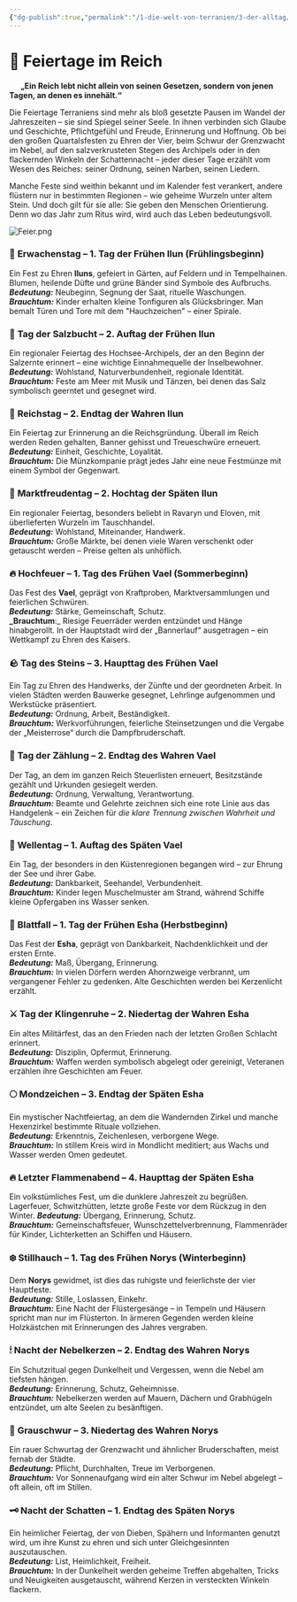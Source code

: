 ```yaml
---
{"dg-publish":true,"permalink":"/1-die-welt-von-terranien/3-der-alltag/feiertage-im-reich/"}
---
```


# 🎉 **Feiertage im Reich**
$\quad$
**„Ein Reich lebt nicht allein von seinen Gesetzen, sondern von jenen Tagen, an denen es innehält.“**

Die Feiertage Terraniens sind mehr als bloß gesetzte Pausen im Wandel der Jahreszeiten – sie sind Spiegel seiner Seele. In ihnen verbinden sich Glaube und Geschichte, Pflichtgefühl und Freude, Erinnerung und Hoffnung. Ob bei den großen Quartalsfesten zu Ehren der Vier, beim Schwur der Grenzwacht im Nebel, auf den salzverkrusteten Stegen des Archipels oder in den flackernden Winkeln der Schattennacht – jeder dieser Tage erzählt vom Wesen des Reiches: seiner Ordnung, seinen Narben, seinen Liedern.

Manche Feste sind weithin bekannt und im Kalender fest verankert, andere flüstern nur in bestimmten Regionen – wie geheime Wurzeln unter altem Stein. Und doch gilt für sie alle: Sie geben den Menschen Orientierung. Denn wo das Jahr zum Ritus wird, wird auch das Leben bedeutungsvoll.

![Feier.png](/img/user/4%20Dateien/Illustrationen/Feier.png)


### 🌱 **Erwachenstag – 1. Tag der Frühen Ilun (Frühlingsbeginn)**

Ein Fest zu Ehren **Iluns**, gefeiert in Gärten, auf Feldern und in Tempelhainen. Blumen, heilende Düfte und grüne Bänder sind Symbole des Aufbruchs.  
**_Bedeutung:_** Neubeginn, Segnung der Saat, rituelle Waschungen.  
**_Brauchtum:_** Kinder erhalten kleine Tonfiguren als Glücksbringer. Man bemalt Türen und Tore mit dem "Hauchzeichen" – einer Spirale.



### 🌿 **Tag der Salzbucht – 2. Auftag der Frühen Ilun**

Ein regionaler Feiertag des Hochsee-Archipels, der an den Beginn der Salzernte erinnert – eine wichtige Einnahmequelle der Inselbewohner.  
**_Bedeutung:_** Wohlstand, Naturverbundenheit, regionale Identität.  
**_Brauchtum:_** Feste am Meer mit Musik und Tänzen, bei denen das Salz symbolisch geerntet und gesegnet wird.



### 👑 **Reichstag – 2. Endtag der Wahren Ilun**

Ein Feiertag zur Erinnerung an die Reichsgründung. Überall im Reich werden Reden gehalten, Banner gehisst und Treueschwüre erneuert.  
**_Bedeutung:_** Einheit, Geschichte, Loyalität.  
**_Brauchtum:_** Die Münzkompanie prägt jedes Jahr eine neue Festmünze mit einem Symbol der Gegenwart.



### 🐴 **Marktfreudentag – 2. Hochtag der Späten Ilun**

Ein regionaler Feiertag, besonders beliebt in Ravaryn und Eloven, mit überlieferten Wurzeln im Tauschhandel.  
**_Bedeutung:_** Wohlstand, Miteinander, Handwerk.  
**_Brauchtum:_** Große Märkte, bei denen viele Waren verschenkt oder getauscht werden – Preise gelten als unhöflich.



### 🔥 **Hochfeuer – 1. Tag des Frühen Vael (Sommerbeginn)**

Das Fest des **Vael**, geprägt von Kraftproben, Marktversammlungen und feierlichen Schwüren.  
**_Bedeutung:_** Stärke, Gemeinschaft, Schutz.  
**_Brauchtum**:_ Riesige Feuerräder werden entzündet und Hänge hinabgerollt. In der Hauptstadt wird der „Bannerlauf“ ausgetragen – ein Wettkampf zu Ehren des Kaisers.




### 🪨 **Tag des Steins – 3. Haupttag des Frühen Vael**

Ein Tag zu Ehren des Handwerks, der Zünfte und der geordneten Arbeit. In vielen Städten werden Bauwerke gesegnet, Lehrlinge aufgenommen und Werkstücke präsentiert.  
**_Bedeutung:_** Ordnung, Arbeit, Beständigkeit.  
**_Brauchtum:_** Werkvorführungen, feierliche Steinsetzungen und die Vergabe der „Meisterrose“ durch die Dampfbruderschaft.


### 📜 **Tag der Zählung – 2. Endtag des Wahren Vael**

Der Tag, an dem im ganzen Reich Steuerlisten erneuert, Besitzstände gezählt und Urkunden gesiegelt werden.  
**_Bedeutung:_** Ordnung, Verwaltung, Verantwortung.  
**_Brauchtum:_** Beamte und Gelehrte zeichnen sich eine rote Linie aus das Handgelenk – ein Zeichen für _die klare Trennung zwischen Wahrheit und Täuschung_.


### 🐚 **Wellentag – 1. Auftag des Späten Vael**

Ein Tag, der besonders in den Küstenregionen begangen wird – zur Ehrung der See und ihrer Gabe.  
**_Bedeutung:_** Dankbarkeit, Seehandel, Verbundenheit.  
**_Brauchtum:_** Kinder legen Muschelmuster am Strand, während Schiffe kleine Opfergaben ins Wasser senken.



### 🍂 **Blattfall – 1. Tag der Frühen Esha (Herbstbeginn)**

Das Fest der **Esha**, geprägt von Dankbarkeit, Nachdenklichkeit und der ersten Ernte.  
**_Bedeutung:_** Maß, Übergang, Erinnerung.  
**_Brauchtum:_** In vielen Dörfern werden Ahornzweige verbrannt, um vergangener Fehler zu gedenken. Alte Geschichten werden bei Kerzenlicht erzählt.



### ⚔️ **Tag der Klingenruhe – 2. Niedertag der Wahren Esha**

Ein altes Militärfest, das an den Frieden nach der letzten Großen Schlacht erinnert.  
**_Bedeutung:_** Disziplin, Opfermut, Erinnerung.  
**_Brauchtum:_** Waffen werden symbolisch abgelegt oder gereinigt, Veteranen erzählen ihre Geschichten am Feuer.



### 🌕 **Mondzeichen – 3. Endtag der Späten Esha**

Ein mystischer Nachtfeiertag, an dem die Wandernden Zirkel und manche Hexenzirkel bestimmte Rituale vollziehen.  
**_Bedeutung:_** Erkenntnis, Zeichenlesen, verborgene Wege.  
**_Brauchtum:_** In stillem Kreis wird in Mondlicht meditiert; aus Wachs und Wasser werden Omen gedeutet.



### 🔥 **Letzter Flammenabend – 4. Haupttag der Späten Esha**

Ein volkstümliches Fest, um die dunklere Jahreszeit zu begrüßen. Lagerfeuer, Schwitzhütten, letzte große Feste vor dem Rückzug in den Winter.
**_Bedeutung:_** Übergang, Erinnerung, Schutz.  
**_Brauchtum:_** Gemeinschaftsfeuer, Wunschzettelverbrennung, Flammenräder für Kinder, Lichterketten an Schiffen und Häusern.



### ❄️ **Stillhauch – 1. Tag des Frühen Norys (Winterbeginn)**

Dem **Norys** gewidmet, ist dies das ruhigste und feierlichste der vier Hauptfeste.  
**_Bedeutung:_** Stille, Loslassen, Einkehr.  
**_Brauchtum:_** Eine Nacht der Flüstergesänge – in Tempeln und Häusern spricht man nur im Flüsterton. In ärmeren Gegenden werden kleine Holzkästchen mit Erinnerungen des Jahres vergraben.



### 🕯 **Nacht der Nebelkerzen – 2. Endtag des Wahren Norys**

Ein Schutzritual gegen Dunkelheit und Vergessen, wenn die Nebel am tiefsten hängen.  
**_Bedeutung:_** Erinnerung, Schutz, Geheimnisse.  
**_Brauchtum:_** Nebelkerzen werden auf Mauern, Dächern und Grabhügeln entzündet, um alte Seelen zu besänftigen.



### 🐺 **Grauschwur – 3. Niedertag des Wahren Norys**

Ein rauer Schwurtag der Grenzwacht und ähnlicher Bruderschaften, meist fernab der Städte.  
**_Bedeutung:_** Pflicht, Durchhalten, Treue im Verborgenen.  
**_Brauchtum:_** Vor Sonnenaufgang wird ein alter Schwur im Nebel abgelegt – oft allein, oft im Stillen.




### 🗝️ **Nacht der Schatten – 1. Endtag des Späten Norys**

Ein heimlicher Feiertag, der von Dieben, Spähern und Informanten genutzt wird, um ihre Kunst zu ehren und sich unter Gleichgesinnten auszutauschen.  
**_Bedeutung:_** List, Heimlichkeit, Freiheit.  
**_Brauchtum:_** In der Dunkelheit werden geheime Treffen abgehalten, Tricks und Neuigkeiten ausgetauscht, während Kerzen in versteckten Winkeln flackern.